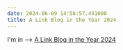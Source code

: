 ```yaml
---
date: 2024-06-09 14:58:57.441000
title: A Link Blog in the Year 2024
---
```


I'm in --> [A Link Blog in the Year 2024](https://laughingmeme.org/2024/06/08/a-link-blog-in-2024.html)